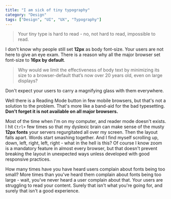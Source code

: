 ```yaml
---
title: "I am sick of tiny typography"
category: "Design"
tags: ["Design", "UI", "UX", "Typography"]
---
```


> Your tiny type is hard to read - no, not hard to read, impossible to read.

I don't know why people still set **12px** as body font-size. Your users are not here to give an eye exam. There is a reason why all the major browser set font-size to **16px by default**.

>Why would we limit the effectiveness of body text by minimizing its size to a browser-default that’s now over 20 years old, even on large displays?

Don't expect your users to carry a magnifying glass with them everywhere.

Well there is a Reading Mode button in few mobile browsers, but that's not a solution to the problem. That's more like a band-aid for the bad typesetting. **Don't forget it is not available on all major browsers.**

Most of the time when I'm on my computer, and reader mode doesn't exists. I hit ```Ctrl+``` few times so that my dyslexic brain can make sense of the musty **12px fonts** your servers regurgitated all over my screen. Then the layout falls apart. Words start smashing together. And I find myself scrolling up, down, left, right, left, right - what in the hell is this?
Of course I know zoom is a mandatory feature in almost every browser, but that doesn't prevent breaking the layout in unexpected ways unless developed with good responsive practices.

How many times have you have heard users complain about fonts being too small? More times than you've heard them complain about fonts being too large - wait, you've never heard a user complain about that. Your users are struggling to read your content. Surely that isn't what you're going for, and surely that isn't a good experience.